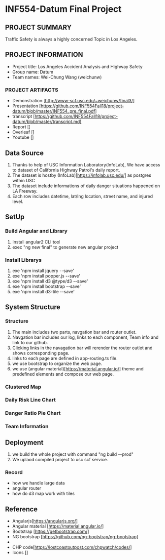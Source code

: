 # INF554-Datum Final Project

## PROJECT SUMMARY
Traffic Safety is always a highly concerned Topic in Los Angeles.


## PROJECT INFORMATION
- Project title: Los Angeles Accident Analysis and Highway Safety
- Group name: Datum
- Team names: Wei-Chung Wang (weichunw)

### PROJECT ARTIFACTS
- Demonstration [http://www-scf.usc.edu/~weichunw/final3/]
- Presentation [https://github.com/INF554Fall18/project-datum/blob/master/INF554_pre_final.pdf]
- transcript [https://github.com/INF554Fall18/project-datum/blob/master/transcript.md]
- Report []
- Overleaf []
- Youtube []

## Data Source
1. Thanks to help of USC Information Laboratory(InfoLab), We have access to dataset of California Highway Patrol's daily report.
2. The dataset is hostby (InfoLab)[https://infolab.usc.edu/] as postgres within USC
3. The dataset include informations of daily danger situations happened on LA Freeway.
4. Each row includes datetime, lat/lng location, street name, and injured level.

## SetUp
### Build Angular and Library
1. Install angular2 CLI tool
2. exec "ng new final" to generate new angular project

### Install Librarys
1. exe 'npm install jquery --save'
2. exe 'npm install popper.js --save'
3. exe 'npm install d3 @type/d3 --save'
4. exe 'npm install bootstrap --save'
5. exe 'npm install d3-tile --save'

## System Structure 

### Structure
1. The main includes two parts, navgation bar and router outlet.
2. Navgation bar includes our log, links to each component, Team info and link to our github.
3. Clicking links in the navagation bar will rerender the router outlet and shows corresponding page.
4. links to each page are defined in app-routing.ts file.
5. we use bootstrap to organize the web page.
6. we use (angular material)[https://material.angular.io/] theme and predefined elements and compose our web page.

### Clustered Map


### Daily Risk Line Chart


### Danger Ratio Pie Chart

### Team Information

## Deployment
1. we build the whole project with command "ng build --prod"
2. We uplaod compiled project to usc scf service.

### Record
* how we handle large data
* angular router
* how do d3 map work with tiles


<a name="ref"></a>
## Reference
* Angularjs[https://angularjs.org/]
* Angular material [https://material.angular.io/]
* Bootstrap [https://getbootstrap.com/]
* NG bootstrap [https://github.com/ng-bootstrap/ng-bootstrap]
*
* CHP code[https://lostcoastoutpost.com/chpwatch/codes/]
* Icons []



